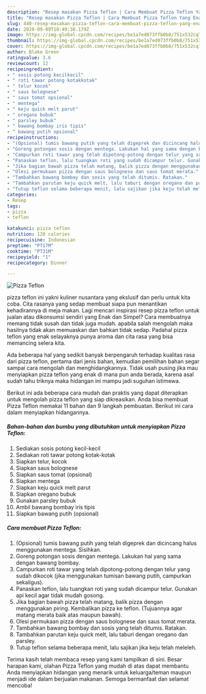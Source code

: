 ```yaml
---
description: "Resep masakan Pizza Teflon | Cara Membuat Pizza Teflon Yang Enak Dan Mudah"
title: "Resep masakan Pizza Teflon | Cara Membuat Pizza Teflon Yang Enak Dan Mudah"
slug: 440-resep-masakan-pizza-teflon-cara-membuat-pizza-teflon-yang-enak-dan-mudah
date: 2020-09-09T18:49:38.179Z
image: https://img-global.cpcdn.com/recipes/be1a7ed073ffb0b8/751x532cq70/pizza-teflon-foto-resep-utama.jpg
thumbnail: https://img-global.cpcdn.com/recipes/be1a7ed073ffb0b8/751x532cq70/pizza-teflon-foto-resep-utama.jpg
cover: https://img-global.cpcdn.com/recipes/be1a7ed073ffb0b8/751x532cq70/pizza-teflon-foto-resep-utama.jpg
author: Blake Green
ratingvalue: 3.6
reviewcount: 12
recipeingredient:
- " sosis potong kecilkecil"
- " roti tawar potong kotakkotak"
- " telur kocok"
- " saus bolognese"
- " saus tomat opsional"
- " mentega"
- " keju quick melt parut"
- " oregano bubuk"
- " parsley bubuk"
- " bawang bombay iris tipis"
- " bawang putih opsional"
recipeinstructions:
- "(Opsional) tumis bawang putih yang telah digeprek dan dicincang halus menggunakan mentega. Sisihkan."
- "Goreng potongan sosis dengan mentega. Lakukan hal yang sama dengan bawang bombay."
- "Campurkan roti tawar yang telah dipotong-potong dengan telur yang sudah dikocok (jika menggunakan tumisan bawang putih, campurkan sekaligus)."
- "Panaskan teflon, lalu tuangkan roti yang sudah dicampur telur. Gunakan api kecil agar tidak mudah gosong."
- "Jika bagian bawah pizza telah matang, balik pizza dengan menggunakan piring. Kembalikan pizza ke teflon. (Tujuannya agar matang merata baik atas maupun bawah)."
- "Olesi permukaan pizza dengan saus bolognese dan saus tomat merata."
- "Tambahkan bawang bombay dan sosis yang telah ditumis. Ratakan."
- "Tambahkan parutan keju quick melt, lalu taburi dengan oregano dan parsley."
- "Tutup teflon selama beberapa menit, lalu sajikan jika keju telah meleleh."
categories:
- Resep
tags:
- pizza
- teflon

katakunci: pizza teflon 
nutrition: 120 calories
recipecuisine: Indonesian
preptime: "PT17M"
cooktime: "PT31M"
recipeyield: "1"
recipecategory: Dinner

---
```



![Pizza Teflon](https://img-global.cpcdn.com/recipes/be1a7ed073ffb0b8/751x532cq70/pizza-teflon-foto-resep-utama.jpg)


pizza teflon ini yakni kuliner nusantara yang ekslusif dan perlu untuk kita coba. Cita rasanya yang sedap membuat siapa pun menantikan kehadirannya di meja makan.
Lagi mencari inspirasi resep pizza teflon untuk jualan atau dikonsumsi sendiri yang Enak dan Simpel? Cara membuatnya memang tidak susah dan tidak juga mudah. apabila salah mengolah maka hasilnya tidak akan memuaskan dan bahkan tidak sedap. Padahal pizza teflon yang enak selayaknya punya aroma dan cita rasa yang bisa memancing selera kita.



Ada beberapa hal yang sedikit banyak berpengaruh terhadap kualitas rasa dari pizza teflon, pertama dari jenis bahan, kemudian pemilihan bahan segar sampai cara mengolah dan menghidangkannya. Tidak usah pusing jika mau menyiapkan pizza teflon yang enak di mana pun anda berada, karena asal sudah tahu triknya maka hidangan ini mampu jadi suguhan istimewa.


Berikut ini ada beberapa cara mudah dan praktis yang dapat diterapkan untuk mengolah pizza teflon yang siap dikreasikan. Anda bisa membuat Pizza Teflon memakai 11 bahan dan 9 langkah pembuatan. Berikut ini cara dalam menyiapkan hidangannya.

<!--inarticleads1-->

##### Bahan-bahan dan bumbu yang dibutuhkan untuk menyiapkan Pizza Teflon:

1. Sediakan  sosis potong kecil-kecil
1. Sediakan  roti tawar potong kotak-kotak
1. Siapkan  telur, kocok
1. Siapkan  saus bolognese
1. Siapkan  saus tomat (opsional)
1. Siapkan  mentega
1. Siapkan  keju quick melt parut
1. Siapkan  oregano bubuk
1. Gunakan  parsley bubuk
1. Ambil  bawang bombay iris tipis
1. Siapkan  bawang putih (opsional)




<!--inarticleads2-->

##### Cara membuat Pizza Teflon:

1. (Opsional) tumis bawang putih yang telah digeprek dan dicincang halus menggunakan mentega. Sisihkan.
1. Goreng potongan sosis dengan mentega. Lakukan hal yang sama dengan bawang bombay.
1. Campurkan roti tawar yang telah dipotong-potong dengan telur yang sudah dikocok (jika menggunakan tumisan bawang putih, campurkan sekaligus).
1. Panaskan teflon, lalu tuangkan roti yang sudah dicampur telur. Gunakan api kecil agar tidak mudah gosong.
1. Jika bagian bawah pizza telah matang, balik pizza dengan menggunakan piring. Kembalikan pizza ke teflon. (Tujuannya agar matang merata baik atas maupun bawah).
1. Olesi permukaan pizza dengan saus bolognese dan saus tomat merata.
1. Tambahkan bawang bombay dan sosis yang telah ditumis. Ratakan.
1. Tambahkan parutan keju quick melt, lalu taburi dengan oregano dan parsley.
1. Tutup teflon selama beberapa menit, lalu sajikan jika keju telah meleleh.




Terima kasih telah membaca resep yang kami tampilkan di sini. Besar harapan kami, olahan Pizza Teflon yang mudah di atas dapat membantu Anda menyiapkan hidangan yang menarik untuk keluarga/teman maupun menjadi ide dalam berjualan makanan. Semoga bermanfaat dan selamat mencoba!
